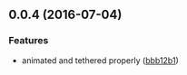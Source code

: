 <a name="0.0.4"></a>
## 0.0.4 (2016-07-04)


### Features

* animated and tethered properly ([bbb12b1](https://aui-team-bot/https://bitbucket.org/atlassian/atlaskit/commits/bbb12b1))



